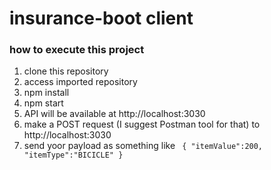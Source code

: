 # insurance-boot client

### how to execute this project
1. clone this repository
1. access imported repository
1. npm install
1. npm start
1. API will be available at http://localhost:3030
1. make a POST request (I suggest Postman tool for that) to http://localhost:3030
  1. send yoor payload as something like  ``` {
	"itemValue":200,
	"itemType":"BICICLE"
}```
